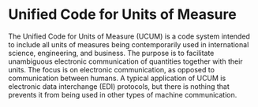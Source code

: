 # Unified Code for Units of Measure

The Unified Code for Units of Measure (UCUM) is a code system intended to include all units of measures being contemporarily used in international science, engineering, and business. The purpose is to facilitate unambiguous electronic communication of quantities together with their units. The focus is on electronic communication, as opposed to communication between humans. A typical application of UCUM is electronic data interchange (EDI) protocols, but there is nothing that prevents it from being used in other types of machine communication.
